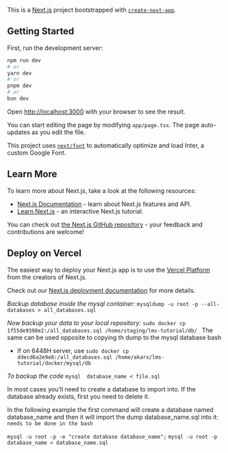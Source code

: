 This is a [Next.js](https://nextjs.org/) project bootstrapped with [`create-next-app`](https://github.com/vercel/next.js/tree/canary/packages/create-next-app).

## Getting Started

First, run the development server:

```bash
npm run dev
# or
yarn dev
# or
pnpm dev
# or
bun dev
```

Open [http://localhost:3000](http://localhost:3000) with your browser to see the result.

You can start editing the page by modifying `app/page.tsx`. The page auto-updates as you edit the file.

This project uses [`next/font`](https://nextjs.org/docs/basic-features/font-optimization) to automatically optimize and load Inter, a custom Google Font.

## Learn More

To learn more about Next.js, take a look at the following resources:

- [Next.js Documentation](https://nextjs.org/docs) - learn about Next.js features and API.
- [Learn Next.js](https://nextjs.org/learn) - an interactive Next.js tutorial.

You can check out [the Next.js GitHub repository](https://github.com/vercel/next.js/) - your feedback and contributions are welcome!

## Deploy on Vercel

The easiest way to deploy your Next.js app is to use the [Vercel Platform](https://vercel.com/new?utm_medium=default-template&filter=next.js&utm_source=create-next-app&utm_campaign=create-next-app-readme) from the creators of Next.js.

Check out our [Next.js deployment documentation](https://nextjs.org/docs/deployment) for more details.


*Backup database inside the mysql container:*
`mysqldump -u root -p --all-databases > all_databases.sql`

*Now backup your data to your local repository:*
`sudo docker cp 1f55de9398e2:/all_databases.sql /home/staging/lms-tutorial/db/ ` The same can be used opposite to copying th dump to the mysql database bash

- If on 6448H server, use
`sudo docker cp ddecd6a2e9e8:/all_databases.sql /home/akarx/lms-tutorial/docker/mysql/db`

*To backup the code*
`mysql  database_name < file.sql`

In most cases you’ll need to create a database to import into. If the database already exists, first you need to delete it.

In the following example the first command will create a database named database_name and then it will import the dump database_name.sql into it:
`needs to be done in the bash`

`mysql -u root -p -e "create database database_name";`
`mysql -u root -p database_name < database_name.sql`
